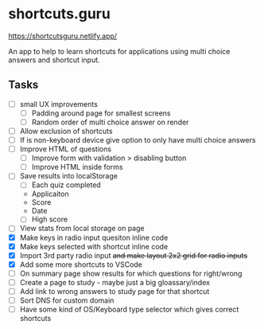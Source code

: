 # shortcuts.guru

https://shortcutsguru.netlify.app/

An app to help to learn shortcuts for applications using multi choice answers and shortcut input.

## Tasks

- [ ] small UX improvements
  - [ ] Padding around page for smallest screens 
  - [ ] Random order of multi choice answer on render
- [ ] Allow exclusion of shortcuts
- [ ] If is non-keyboard device give option to only have multi choice answers
- [ ] Improve HTML of questions
  - [ ] Improve form with validation > disabling button
  - [ ] Improve HTML inside forms
- [ ] Save results into localStorage
  - [ ] Each quiz completed
   - Applicaiton
   - Score
   - Date
  - [ ] High score 
- [ ] View stats from local storage on page  
- [x] Make keys in radio input quesiton inline code
- [x] Make keys selected with shortcut inline code
- [x] Import 3rd party radio input ~~and make layout 2x2 grid for radio inputs~~
- [x] Add some more shortcuts to VSCode
- [ ] On summary page show results for which questions for right/wrong
- [ ] Create a page to study - maybe just a big gloassary/index
- [ ] Add link to wrong answers to study page for that shortcut
- [ ] Sort DNS for custom domain
- [ ] Have some kind of OS/Keyboard type selector which gives correct shortcuts